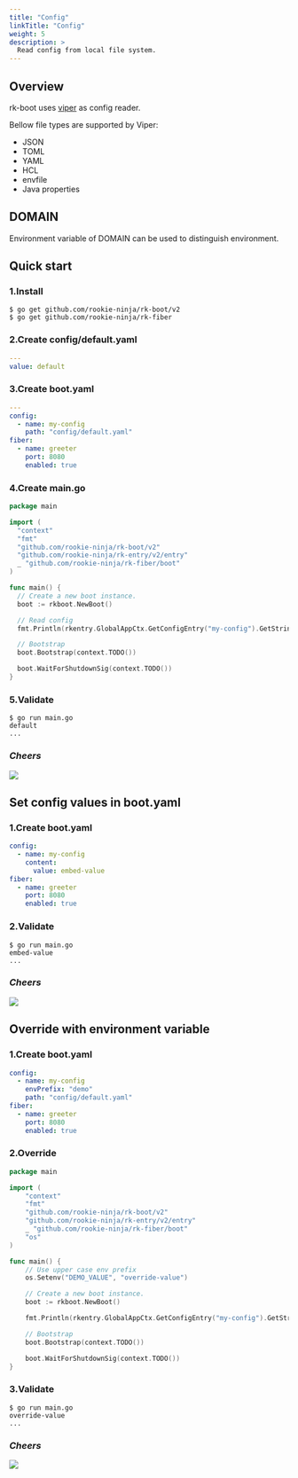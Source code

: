 ```yaml
---
title: "Config"
linkTitle: "Config"
weight: 5
description: >
  Read config from local file system.
---
```


## Overview
rk-boot uses [viper](https://github.com/spf13/viper) as config reader.

Bellow file types are supported by Viper:
- JSON
- TOML
- YAML
- HCL
- envfile
- Java properties

## DOMAIN
Environment variable of DOMAIN can be used to distinguish environment.

## Quick start
### 1.Install

```shell script
$ go get github.com/rookie-ninja/rk-boot/v2
$ go get github.com/rookie-ninja/rk-fiber
```

### 2.Create config/default.yaml
```yaml
---
value: default
```

### 3.Create boot.yaml
```yaml
---
config:
  - name: my-config
    path: "config/default.yaml"
fiber:
  - name: greeter
    port: 8080
    enabled: true
```

### 4.Create main.go
```go
package main

import (
  "context"
  "fmt"
  "github.com/rookie-ninja/rk-boot/v2"
  "github.com/rookie-ninja/rk-entry/v2/entry"
  _ "github.com/rookie-ninja/rk-fiber/boot"
)

func main() {
  // Create a new boot instance.
  boot := rkboot.NewBoot()

  // Read config
  fmt.Println(rkentry.GlobalAppCtx.GetConfigEntry("my-config").GetString("value"))

  // Bootstrap
  boot.Bootstrap(context.TODO())

  boot.WaitForShutdownSig(context.TODO())
}
```

### 5.Validate
```shell
$ go run main.go
default
...
```

### _**Cheers**_
![](/rk-boot/user-guide/cheers.png)

## Set config values in boot.yaml
### 1.Create boot.yaml
```yaml
config:
  - name: my-config
    content:
      value: embed-value
fiber:
  - name: greeter
    port: 8080
    enabled: true
```

### 2.Validate
```shell
$ go run main.go
embed-value
...
```

### _**Cheers**_
![](/rk-boot/user-guide/cheers.png)

## Override with environment variable
### 1.Create boot.yaml
```yaml
config:
  - name: my-config
    envPrefix: "demo"
    path: "config/default.yaml"
fiber:
  - name: greeter
    port: 8080
    enabled: true
```

### 2.Override
```go
package main

import (
	"context"
	"fmt"
	"github.com/rookie-ninja/rk-boot/v2"
	"github.com/rookie-ninja/rk-entry/v2/entry"
	_ "github.com/rookie-ninja/rk-fiber/boot"
	"os"
)

func main() {
	// Use upper case env prefix
	os.Setenv("DEMO_VALUE", "override-value")

	// Create a new boot instance.
	boot := rkboot.NewBoot()

	fmt.Println(rkentry.GlobalAppCtx.GetConfigEntry("my-config").GetString("value"))

	// Bootstrap
	boot.Bootstrap(context.TODO())

	boot.WaitForShutdownSig(context.TODO())
}
```

### 3.Validate
```shell
$ go run main.go
override-value
...
```

### _**Cheers**_
![](/rk-boot/user-guide/cheers.png)

